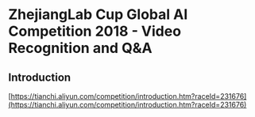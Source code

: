 # ZhejiangLab Cup Global AI Competition 2018 - Video Recognition and Q&A

## Introduction
[https://tianchi.aliyun.com/competition/introduction.htm?raceId=231676](https://tianchi.aliyun.com/competition/introduction.htm?raceId=231676)